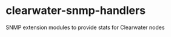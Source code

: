 clearwater-snmp-handlers
========================

SNMP extension modules to provide stats for Clearwater nodes
